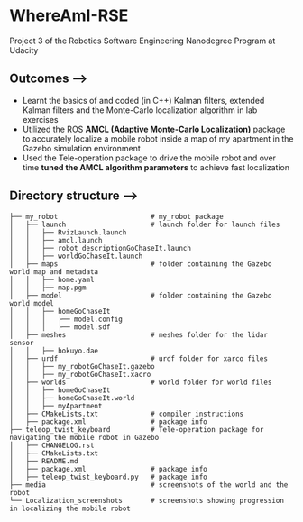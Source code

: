 # WhereAmI-RSE
Project 3 of the Robotics Software Engineering Nanodegree Program at Udacity

## Outcomes -->

- Learnt the basics of and coded (in C++) Kalman filters, extended Kalman filters and the Monte-Carlo localization algorithm in lab exercises
- Utilized the ROS **AMCL (Adaptive Monte-Carlo Localization)** package to accurately localize a mobile robot inside a map of my apartment in the Gazebo simulation environment
- Used the Tele-operation package to drive the mobile robot and over time **tuned the AMCL algorithm parameters** to achieve fast localization

## Directory structure -->

    ├── my_robot                       # my_robot package                   
    │   ├── launch                     # launch folder for launch files
    │   │   ├── RvizLaunch.launch
    │   │   ├── amcl.launch
    │   │   ├── robot_descriptionGoChaseIt.launch
    │   │   ├── worldGoChaseIt.launch
    │   ├── maps                       # folder containing the Gazebo world map and metadata
    │   │   ├── home.yaml
    │   │   ├── map.pgm
    │   ├── model                      # folder containing the Gazebo world model
    │   │   ├── homeGoChaseIt
    │   │   │   ├── model.config
    │   │   │   ├── model.sdf
    │   ├── meshes                     # meshes folder for the lidar sensor
    │   │   ├── hokuyo.dae
    │   ├── urdf                       # urdf folder for xarco files
    │   │   ├── my_robotGoChaseIt.gazebo
    │   │   ├── my_robotGoChaseIt.xacro
    │   ├── worlds                     # world folder for world files
    │   │   ├── homeGoChaseIt
    │   │   ├── homeGoChaseIt.world
    │   │   ├── myApartment
    │   ├── CMakeLists.txt             # compiler instructions
    │   ├── package.xml                # package info
    ├── teleop_twist_keyboard          # Tele-operation package for navigating the mobile robot in Gazebo
    │   ├── CHANGELOG.rst              
    │   ├── CMakeLists.txt             
    │   ├── README.md                  
    │   ├── package.xml                # package info
    │   ├── teleop_twist_keyboard.py   # package info
    ├── media                          # screenshots of the world and the robot
    └── Localization_screenshots       # screenshots showing progression in localizing the mobile robot
